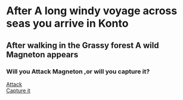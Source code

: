 # After A long windy voyage across seas you arrive in Konto

## After walking in the Grassy forest A wild Magneton appears

### Will you Attack Magneton ,or will you capture it?

[Attack](attack-1.md)  
[Capture it](capture-1.md)